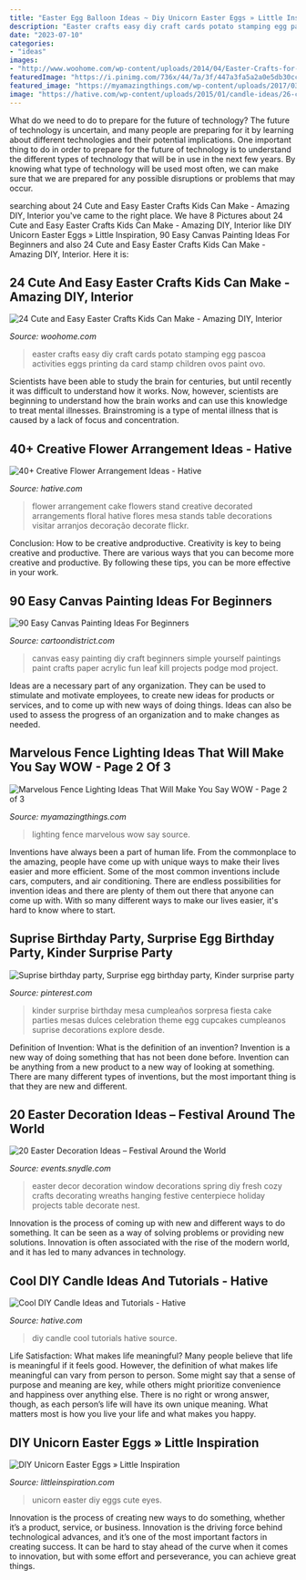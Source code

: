 ```yaml
---
title: "Easter Egg Balloon Ideas ~ Diy Unicorn Easter Eggs » Little Inspiration"
description: "Easter crafts easy diy craft cards potato stamping egg pascoa activities eggs printing da card stamp children ovos paint ovo"
date: "2023-07-10"
categories:
- "ideas"
images:
- "http://www.woohome.com/wp-content/uploads/2014/04/Easter-Crafts-for-Kids-12.jpg"
featuredImage: "https://i.pinimg.com/736x/44/7a/3f/447a3fa5a2a0e5db30ccf5e1a3117787--kinder-party-kinder-surprise-party.jpg"
featured_image: "https://myamazingthings.com/wp-content/uploads/2017/03/metal.jpg"
image: "https://hative.com/wp-content/uploads/2015/01/candle-ideas/26-cool-diy-candle-ideas-and-tutorials.jpg"
---
```



What do we need to do to prepare for the future of technology?
The future of technology is uncertain, and many people are preparing for it by learning about different technologies and their potential implications. One important thing to do in order to prepare for the future of technology is to understand the different types of technology that will be in use in the next few years. By knowing what type of technology will be used most often, we can make sure that we are prepared for any possible disruptions or problems that may occur.

	

		
searching about 24 Cute and Easy Easter Crafts Kids Can Make - Amazing DIY, Interior you've came to the right place. We have 8 Pictures about 24 Cute and Easy Easter Crafts Kids Can Make - Amazing DIY, Interior like DIY Unicorn Easter Eggs » Little Inspiration, 90 Easy Canvas Painting Ideas For Beginners and also 24 Cute and Easy Easter Crafts Kids Can Make - Amazing DIY, Interior. Here it is:
		
    
## 24 Cute And Easy Easter Crafts Kids Can Make - Amazing DIY, Interior

<img loading=lazy src="http://www.woohome.com/wp-content/uploads/2014/04/Easter-Crafts-for-Kids-12.jpg" onerror="this.onerror=null;this.src='https://tse1.mm.bing.net/th?id=OIP.FHFTxtXWk6pDVLE6AQy9eQHaM5&amp;pid=15.1';" alt="24 Cute and Easy Easter Crafts Kids Can Make - Amazing DIY, Interior">

_Source: woohome.com_

>easter crafts easy diy craft cards potato stamping egg pascoa activities eggs printing da card stamp children ovos paint ovo. 

	

Scientists have been able to study the brain for centuries, but until recently it was difficult to understand how it works. Now, however, scientists are beginning to understand how the brain works and can use this knowledge to treat mental illnesses. Brainstroming is a type of mental illness that is caused by a lack of focus and concentration.

    
## 40+ Creative Flower Arrangement Ideas - Hative

<img loading=lazy src="https://hative.com/wp-content/uploads/2014/02/flower-ideas/cake-stand-decorated-with-flowers-21.jpg" onerror="this.onerror=null;this.src='https://tse2.mm.bing.net/th?id=OIP.dEU7x7ho6yYDenJ_9_2QVwHaLG&amp;pid=15.1';" alt="40+ Creative Flower Arrangement Ideas - Hative">

_Source: hative.com_

>flower arrangement cake flowers stand creative decorated arrangements floral hative flores mesa stands table decorations visitar arranjos decoração decorate flickr. 

	

Conclusion: How to be creative andproductive.
Creativity is key to being creative and productive. There are various ways that you can become more creative and productive. By following these tips, you can be more effective in your work.

    
## 90 Easy Canvas Painting Ideas For Beginners

<img loading=lazy src="http://www.cartoondistrict.com/wp-content/uploads/2017/06/Easy-Canvas-Painting-Ideas-For-Beginners22-1.jpg" onerror="this.onerror=null;this.src='https://tse2.mm.bing.net/th?id=OIP.UAbrR4Di0jXihJ-Lj8tMigHaJ4&amp;pid=15.1';" alt="90 Easy Canvas Painting Ideas For Beginners">

_Source: cartoondistrict.com_

>canvas easy painting diy craft beginners simple yourself paintings paint crafts paper acrylic fun leaf kill projects podge mod project. 

	

Ideas are a necessary part of any organization. They can be used to stimulate and motivate employees, to create new ideas for products or services, and to come up with new ways of doing things. Ideas can also be used to assess the progress of an organization and to make changes as needed.

    
## Marvelous Fence Lighting Ideas That Will Make You Say WOW - Page 2 Of 3

<img loading=lazy src="https://myamazingthings.com/wp-content/uploads/2017/03/metal.jpg" onerror="this.onerror=null;this.src='https://tse1.mm.bing.net/th?id=OIP.Hf-IKCNeBGNNxAyWEYWlcwHaHa&amp;pid=15.1';" alt="Marvelous Fence Lighting Ideas That Will Make You Say WOW - Page 2 of 3">

_Source: myamazingthings.com_

>lighting fence marvelous wow say source. 

	

Inventions have always been a part of human life. From the commonplace to the amazing, people have come up with unique ways to make their lives easier and more efficient. Some of the most common inventions include cars, computers, and air conditioning. There are endless possibilities for invention ideas and there are plenty of them out there that anyone can come up with. With so many different ways to make our lives easier, it's hard to know where to start.

    
## Suprise Birthday Party, Surprise Egg Birthday Party, Kinder Surprise Party

<img loading=lazy src="https://i.pinimg.com/736x/44/7a/3f/447a3fa5a2a0e5db30ccf5e1a3117787--kinder-party-kinder-surprise-party.jpg" onerror="this.onerror=null;this.src='https://tse1.mm.bing.net/th?id=OIP.im9Sxool5CplGQrMn0mWGgHaLF&amp;pid=15.1';" alt="Suprise birthday party, Surprise egg birthday party, Kinder surprise party">

_Source: pinterest.com_

>kinder surprise birthday mesa cumpleaños sorpresa fiesta cake parties mesas dulces celebration theme egg cupcakes cumpleanos suprise decorations explore desde. 

	

Definition of Invention: What is the definition of an invention?
Invention is a new way of doing something that has not been done before. Invention can be anything from a new product to a new way of looking at something. There are many different types of inventions, but the most important thing is that they are new and different.

    
## 20 Easter Decoration Ideas – Festival Around The World

<img loading=lazy src="https://events.snydle.com/files/2017/01/Easter-Window-Decor.jpg" onerror="this.onerror=null;this.src='https://tse1.mm.bing.net/th?id=OIP.JRXPNdYCWaU5Elc5nyLXowHaJ4&amp;pid=15.1';" alt="20 Easter Decoration Ideas – Festival Around the World">

_Source: events.snydle.com_

>easter decor decoration window decorations spring diy fresh cozy crafts decorating wreaths hanging festive centerpiece holiday projects table decorate nest. 

	

Innovation is the process of coming up with new and different ways to do something. It can be seen as a way of solving problems or providing new solutions. Innovation is often associated with the rise of the modern world, and it has led to many advances in technology.

    
## Cool DIY Candle Ideas And Tutorials - Hative

<img loading=lazy src="https://hative.com/wp-content/uploads/2015/01/candle-ideas/26-cool-diy-candle-ideas-and-tutorials.jpg" onerror="this.onerror=null;this.src='https://tse4.mm.bing.net/th?id=OIP.K_28TukuCHbxi3LgvFLX4wHaUS&amp;pid=15.1';" alt="Cool DIY Candle Ideas and Tutorials - Hative">

_Source: hative.com_

>diy candle cool tutorials hative source. 

	

Life Satisfaction: What makes life meaningful?
Many people believe that life is meaningful if it feels good. However, the definition of what makes life meaningful can vary from person to person. Some might say that a sense of purpose and meaning are key, while others might prioritize convenience and happiness over anything else. There is no right or wrong answer, though, as each person’s life will have its own unique meaning. What matters most is how you live your life and what makes you happy.

    
## DIY Unicorn Easter Eggs » Little Inspiration

<img loading=lazy src="http://littleinspiration.com/wp-content/uploads/2017/03/dsc_0912.jpg" onerror="this.onerror=null;this.src='https://tse3.mm.bing.net/th?id=OIP.t_HqsIxV4Amx68XBGfGQRwHaLG&amp;pid=15.1';" alt="DIY Unicorn Easter Eggs » Little Inspiration">

_Source: littleinspiration.com_

>unicorn easter diy eggs cute eyes. 

	

Innovation is the process of creating new ways to do something, whether it’s a product, service, or business. Innovation is the driving force behind technological advances, and it’s one of the most important factors in creating success. It can be hard to stay ahead of the curve when it comes to innovation, but with some effort and perseverance, you can achieve great things.

